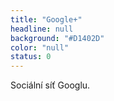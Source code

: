 ```yaml
---
title: "Google+"
headline: null
background: "#D1402D"
color: "null"
status: 0
---
```


<p>Sociální síť Googlu.